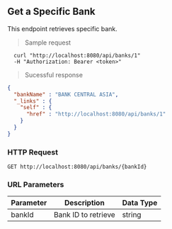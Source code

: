 
## Get a Specific Bank
This endpoint retrieves specific bank.

> Sample request

```shell
  curl "http://localhost:8080/api/banks/1"
  -H "Authorization: Bearer <token>"
```

> Sucessful response

```json
{
  "bankName" : "BANK CENTRAL ASIA",
  "_links" : {
    "self" : {
      "href" : "http://localhost:8080/api/banks/1"
    }
  }
}
```

### HTTP Request

`GET http://localhost:8080/api/banks/{bankId}`

### URL Parameters

Parameter | Description | Data Type
--------- | ----------- | ---------
bankId | Bank ID to retrieve | string